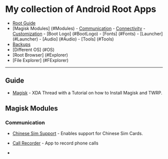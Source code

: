 # My collection of Android Root Apps

  - [Root Guide](#Guide)
  - [Magisk Modules] (#Modules)
		- [Communication](#communication)
		- [Connectivity](#connectivity)
		- [Customization](#customization)
		- [Boot Logo] (#BootLogo)
		- [Fonts] (#Fonts)
		- [Launcher] (#Launcher)
		- [Audio] (#Audio)
		- [Tools] (#Tools)
  - [Backups](#backups)
  - [Different OS] (#OS)
  - [Root Browser] (#Explorer)
  - [File Explorer] (#FExplorer)
  ---
  
  ## Guide
  
  * [Magisk](https://www.xda-developers.com/how-to-install-magisk/) - XDA Thread with a Tutorial on how to Install Magisk and TWRP.
  
  ## Magisk Modules
  
  ### Communication
 
  * [Chinese Sim Support](https://github.com/Magisk-Modules-Repo/chinese_sim_supporter) - Enables support for Chinese Sim Cards. 
  
  * [Call Recorder](https://github.com/Magisk-Modules-Repo/callrecorder-skvalex) - App to record phone calls
  
  * 
